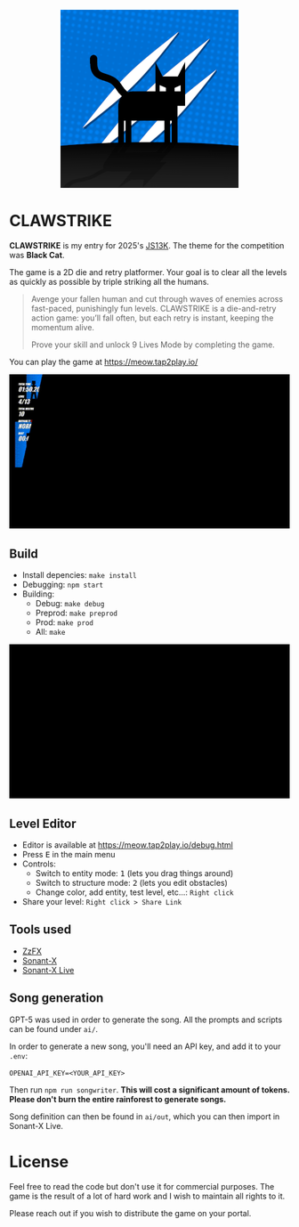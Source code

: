 <p align="center">
<img src="/assets/icon-320x320.png">
</p>

# CLAWSTRIKE

**CLAWSTRIKE** is my entry for 2025's [JS13K](https://js13kgames.com/).
The theme for the competition was **Black Cat**.

The game is a 2D die and retry platformer. Your goal is to clear all the levels as quickly as possible by triple striking all the humans.

> Avenge your fallen human and cut through waves of enemies across fast-paced, punishingly fun levels. CLAWSTRIKE is a die-and-retry action game: you’ll fall often, but each retry is instant, keeping the momentum alive.
>
> Prove your skill and unlock 9 Lives Mode by completing the game.

You can play the game at https://meow.tap2play.io/

<p align="center">
<img src="/assets/gameplay-demo.gif">
</p>

## Build

- Install depencies: `make install`
- Debugging: `npm start`
- Building:
    - Debug: `make debug`
    - Preprod: `make preprod`
    - Prod: `make prod`
    - All: `make`

<p align="center">
<img src="/assets/intro.gif">
</p>

## Level Editor

- Editor is available at https://meow.tap2play.io/debug.html
- Press <kbd>E</kbd> in the main menu
- Controls:
    - Switch to entity mode: <kbd>1</kbd> (lets you drag things around)
    - Switch to structure mode: <kbd>2</kbd> (lets you edit obstacles)
    - Change color, add entity, test level, etc...: `Right click`
- Share your level: `Right click > Share Link`

## Tools used

- [ZzFX](https://github.com/KilledByAPixel/ZzFX)
- [Sonant-X](https://github.com/nicolas-van/sonant-x)
- [Sonant-X Live](https://github.com/nicolas-van/sonant-x-live)

## Song generation

GPT-5 was used in order to generate the song. All the prompts and scripts can be found under `ai/`.

In order to generate a new song, you'll need an API key, and add it to your `.env`:

```
OPENAI_API_KEY=<YOUR_API_KEY>
```

Then run `npm run songwriter`. **This will cost a significant amount of tokens. Please don't burn the entire rainforest to generate songs.**

Song definition can then be found in `ai/out`, which you can then import in Sonant-X Live.

# License

Feel free to read the code but don't use it for commercial purposes. The game is the result of a lot of hard work and I wish to maintain all rights to it.

Please reach out if you wish to distribute the game on your portal.
